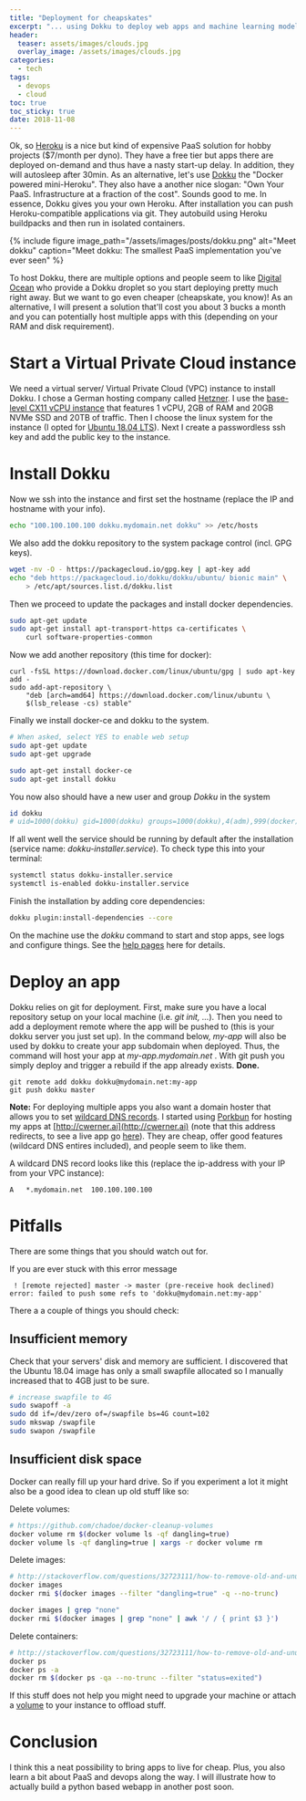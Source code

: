 ```yaml
---
title: "Deployment for cheapskates"
excerpt: "... using Dokku to deploy web apps and machine learning models on your own PaaS system"
header:
  teaser: assets/images/clouds.jpg
  overlay_image: /assets/images/clouds.jpg
categories:
  - tech
tags:
  - devops
  - cloud
toc: true
toc_sticky: true
date: 2018-11-08
---
```


Ok, so [Heroku](https://www.heroku.com) is a nice but kind of expensive PaaS solution for hobby projects ($7/month per dyno). They have a free tier but apps there are deployed on-demand and thus have a nasty start-up delay. In addition, they will autosleep after 30min. As an alternative, let's use [Dokku](http://dokku.viewdocs.io/dokku/) the "Docker powered mini-Heroku". They also have a another nice slogan: "Own Your PaaS. Infrastructure at a fraction of the cost". Sounds good to me. In essence, Dokku gives you your own Heroku. After installation you can push Heroku-compatible applications via git. They autobuild using Heroku buildpacks and then run in isolated containers.  

{%
include figure 
image_path="/assets/images/posts/dokku.png" 
alt="Meet dokku" 
caption="Meet dokku: The smallest PaaS implementation you've ever seen"
%}

To host Dokku, there are multiple options and people seem to like [Digital Ocean](https://www.digitalocean.com) who provide a Dokku droplet so you start deploying pretty much right away. But we want to go even cheaper (cheapskate, you know)!  As an alternative, I will present a solution that'll cost you about 3 bucks a month and you can potentially host multiple apps with this (depending on your RAM and disk requirement).  

# Start a Virtual Private Cloud instance
We need a virtual server/ Virtual Private Cloud (VPC) instance to install Dokku. I chose a German hosting company called [Hetzner](https://www.hetzner.de). I use the [base-level CX11 vCPU instance](https://www.hetzner.de/cloud) that features 1 vCPU, 2GB of RAM and 20GB NVMe SSD and 20TB of traffic. Then I choose the linux system for the instance (I opted for [Ubuntu 18.04 LTS](http://releases.ubuntu.com/18.04/)). Next I create a passwordless ssh key and add the public key to the instance.

# Install Dokku
Now we ssh into the instance and first set the hostname (replace the IP and hostname with your info).
```bash
echo "100.100.100.100 dokku.mydomain.net dokku" >> /etc/hosts
```
We also add the dokku repository to the system package control (incl. GPG keys).
```bash
wget -nv -O - https://packagecloud.io/gpg.key | apt-key add
echo "deb https://packagecloud.io/dokku/dokku/ubuntu/ bionic main" \
    > /etc/apt/sources.list.d/dokku.list
```

Then we proceed to update the packages and install docker dependencies.
```bash
sudo apt-get update
sudo apt-get install apt-transport-https ca-certificates \
	curl software-properties-common
```

Now we add another repository (this time for docker):  
```
curl -fsSL https://download.docker.com/linux/ubuntu/gpg | sudo apt-key add -
sudo add-apt-repository \
    "deb [arch=amd64] https://download.docker.com/linux/ubuntu \
    $(lsb_release -cs) stable"
```

Finally we install docker-ce and dokku to the system.
```bash
# When asked, select YES to enable web setup
sudo apt-get update
sudo apt-get upgrade

sudo apt-get install docker-ce
sudo apt-get install dokku
```

You now also should have a new user and group *Dokku* in the system
```bash
id dokku
# uid=1000(dokku) gid=1000(dokku) groups=1000(dokku),4(adm),999(docker)
```

If all went well the service should be running by default after the installation (service name: *dokku-installer.service*). To check type this into your terminal:  

```bash
systemctl status dokku-installer.service
systemctl is-enabled dokku-installer.service
```

Finish the installation by adding core dependencies:
```bash
dokku plugin:install-dependencies --core
```

On the machine use the *dokku* command to start and stop apps, see logs and configure things. See the [help pages](http://dokku.viewdocs.io/dokku~v0.12.13/getting-started/installation) here for details.

# Deploy an app
Dokku relies on git for deployment. First, make sure you have a local repository setup on your local machine (i.e. *git init, ...*). Then you need to add a deployment remote where the app will be pushed to (this is your dokku server you just set up). In the command below, *my-app* will also be used by dokku to create your app subdomain when deployed. Thus, the command will host your app at *my-app.mydomain.net* . With git push you simply deploy and trigger a rebuild if the app already exists. **Done.** 

```
git remote add dokku dokku@mydomain.net:my-app
git push dokku master
```

**Note:** For deploying multiple apps you also want a domain hoster that allows you to set [wildcard DNS records](https://en.wikipedia.org/wiki/Wildcard_DNS_record). I started using [Porkbun](https://porkbun.com) for hosting my apps at [http://cwerner.ai](http://cwerner.ai) (note that this address redirects, to see a live app go [here](http://guitars.cwerner.ai)). They are cheap, offer good features (wildcard DNS entires included), and people seem to like them.

A wildcard DNS record looks like this (replace the ip-address with your IP from your VPC instance):  
```
A   *.mydomain.net  100.100.100.100  
```

# Pitfalls
There are some things that you should watch out for.

If you are ever stuck with this error message  
```
 ! [remote rejected] master -> master (pre-receive hook declined)
error: failed to push some refs to 'dokku@mydomain.net:my-app'
```

There a a couple of things you should check:  

## Insufficient memory
Check that your servers' disk and memory are sufficient. I discovered that the Ubuntu 18.04 image has only a small swapfile allocated so I manually increased that to 4GB just to be sure.

```bash
# increase swapfile to 4G
sudo swapoff -a
sudo dd if=/dev/zero of=/swapfile bs=4G count=102
sudo mkswap /swapfile
sudo swapon /swapfile
```

## Insufficient disk space

Docker can really fill up your hard drive. So if you experiment a lot it might also be a good idea to clean up old stuff like so:

Delete volumes:
```bash
# https://github.com/chadoe/docker-cleanup-volumes
docker volume rm $(docker volume ls -qf dangling=true)
docker volume ls -qf dangling=true | xargs -r docker volume rm
```

Delete images:
```bash
# http://stackoverflow.com/questions/32723111/how-to-remove-old-and-unused-docker-images
docker images
docker rmi $(docker images --filter "dangling=true" -q --no-trunc)

docker images | grep "none"
docker rmi $(docker images | grep "none" | awk '/ / { print $3 }')
```

Delete containers:
```bash
# http://stackoverflow.com/questions/32723111/how-to-remove-old-and-unused-docker-images
docker ps
docker ps -a
docker rm $(docker ps -qa --no-trunc --filter "status=exited")
```

If this stuff does not help you might need to upgrade your machine or attach a [volume](https://www.hetzner.de/cloud) to your instance to offload stuff.

# Conclusion
I think this a neat possibility to bring apps to live for cheap. Plus, you also learn a bit about PaaS and devops along the way. I will illustrate how to actually build a python based webapp in another post soon.
